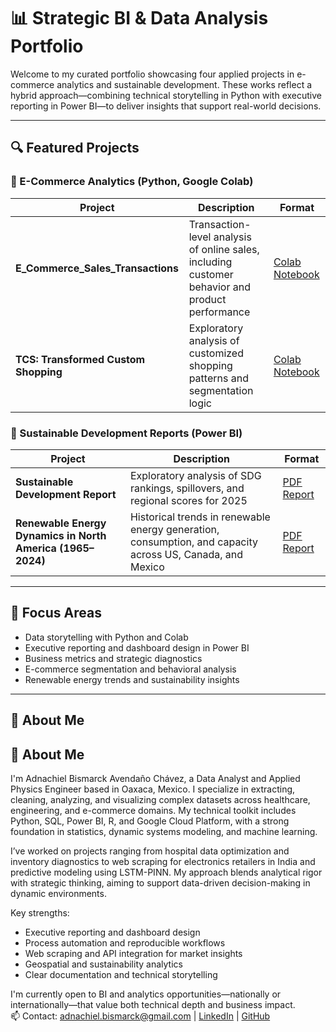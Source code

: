 # 📊 Strategic BI & Data Analysis Portfolio

Welcome to my curated portfolio showcasing four applied projects in e-commerce analytics and sustainable development. These works reflect a hybrid approach—combining technical storytelling in Python with executive reporting in Power BI—to deliver insights that support real-world decisions.

---

## 🔍 Featured Projects

### 🛒 E-Commerce Analytics (Python, Google Colab)

| Project | Description | Format |
|--------|-------------|--------|
| **E_Commerce_Sales_Transactions** | Transaction-level analysis of online sales, including customer behavior and product performance | [Colab Notebook](https://colab.research.google.com/drive/...) |
| **TCS: Transformed Custom Shopping** | Exploratory analysis of customized shopping patterns and segmentation logic | [Colab Notebook](https://colab.research.google.com/drive/...) |

### 🌱 Sustainable Development Reports (Power BI)

| Project | Description | Format |
|--------|-------------|--------|
| **Sustainable Development Report** | Exploratory analysis of SDG rankings, spillovers, and regional scores for 2025 | [PDF Report](./SDG2025.pdf) |
| **Renewable Energy Dynamics in North America (1965–2024)** | Historical trends in renewable energy generation, consumption, and capacity across US, Canada, and Mexico | [PDF Report](./Renewable_Energy.pdf) |

---

## 🧠 Focus Areas

- Data storytelling with Python and Colab  
- Executive reporting and dashboard design in Power BI  
- Business metrics and strategic diagnostics  
- E-commerce segmentation and behavioral analysis  
- Renewable energy trends and sustainability insights  

---

## 📌 About Me

## 📌 About Me

I'm Adnachiel Bismarck Avendaño Chávez, a Data Analyst and Applied Physics Engineer based in Oaxaca, Mexico. I specialize in extracting, cleaning, analyzing, and visualizing complex datasets across healthcare, engineering, and e-commerce domains. My technical toolkit includes Python, SQL, Power BI, R, and Google Cloud Platform, with a strong foundation in statistics, dynamic systems modeling, and machine learning.

I’ve worked on projects ranging from hospital data optimization and inventory diagnostics to web scraping for electronics retailers in India and predictive modeling using LSTM-PINN. My approach blends analytical rigor with strategic thinking, aiming to support data-driven decision-making in dynamic environments.

Key strengths:
- Executive reporting and dashboard design  
- Process automation and reproducible workflows  
- Web scraping and API integration for market insights  
- Geospatial and sustainability analytics  
- Clear documentation and technical storytelling  

I'm currently open to BI and analytics opportunities—nationally or internationally—that value both technical depth and business impact.  
📫 Contact: adnachiel.bismarck@gmail.com | [LinkedIn](https://www.linkedin.com/in/adnachiel-bismarck-avenda%C3%B1o-chavez-9089a128b/) | [GitHub](https://github.com/AdnachielBismarck)
